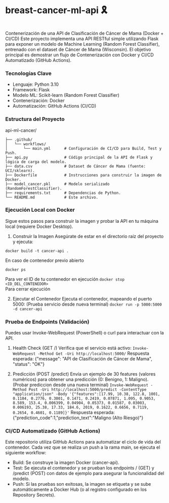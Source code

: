 # **breast-cancer-ml-api 🎗️**
\
Contenerización de una API de Clasificación de Cáncer de Mama (Docker + CI/CD)
Este proyecto implementa una API RESTful simple utilizando Flask para exponer un modelo de Machine Learning (Random Forest Classifier), entrenado con el dataset de Cáncer de Mama (Wisconsin). El objetivo principal es demostrar un flujo de Contenerización con Docker y CI/CD Automatizado (GitHub Actions).

### Tecnologías Clave
- Lenguaje: Python 3.10
- Framework: Flask
- Modelo ML: Scikit-learn (Random Forest Classifier)
- Contenerización: Docker
- Automatización: GitHub Actions (CI/CD)

### Estructura del Proyecto
api-ml-cancer/
```
├── .github/
│   └── workflows/
│       └── main.yml      # Configuración de CI/CD para Build, Test y Push.
├── api.py                # Código principal de la API de Flask y lógica de carga del modelo.
├── data.csv              # Dataset de Cáncer de Mama (fuente: UCI/sklearn).
├── Dockerfile            # Instrucciones para construir la imagen de Docker.
├── model_cancer.pkl      # Modelo serializado (RandomForestClassifier).
├── requirements.txt      # Dependencias de Python.
└── README.md             # Este archivo.
```

### Ejecución Local con Docker
Sigue estos pasos para construir la imagen y probar la API en tu máquina local (requiere Docker Desktop).

1. Construir la Imagen
Asegúrate de estar en el directorio raíz del proyecto y ejecuta:
```
docker build -t cancer-api .
```

En caso de contenedor previo abierto 
```
docker ps
```
Para ver el ID de tu contenedor en ejecución
`docker stop <ID_DEL_CONTENEDOR>`\
Para cerrar ejecución 

2. Ejecutar el Contenedor
Ejecuta el contenedor, mapeando el puerto 5000:
(Prueba servicio desde nueva terminal)
`docker run -p 5000:5000 -d cancer-api`

### Prueba de Endpoints (Validación)
Puedes usar Invoke-WebRequest (PowerShell) o curl para interactuar con la API.

1. Health Check (GET /)
Verifica que el servicio está activo:
`Invoke-WebRequest -Method Get -Uri http://localhost:5000/`
Respuesta esperada: {"message": "API de Clasificación de Cáncer de Mama", "status": "OK"}

5. Predicción (POST /predict)
Envía un ejemplo de 30 features (valores numéricos) para obtener una predicción (0: Benigno, 1: Maligno).
(Probar prediccion desde una nueva terminal)
`Invoke-WebRequest -Method Post -Uri http://localhost:5000/predict -ContentType "application/json" -Body '{"features":[17.99, 10.38, 122.8, 1001, 0.1184, 0.2776, 0.3001, 0.1471, 0.2419, 0.07871, 1.095, 0.9053, 8.589, 153.4, 0.006399, 0.04904, 0.05373, 0.01587, 0.03003, 0.006193, 25.38, 17.33, 184.6, 2019, 0.1622, 0.6656, 0.7119, 0.2654, 0.4601, 0.1189]}'`
Respuesta esperada: {"prediction_code":1,"prediction_text":"Maligno (Alto Riesgo)"}

### CI/CD Automatizado (GitHub Actions)
Este repositorio utiliza GitHub Actions para automatizar el ciclo de vida del contenedor. Cada vez que se realiza un push a la rama main, se ejecuta el siguiente workflow:

- Build: Se construye la imagen Docker (cancer-api).
- Test: Se ejecuta el contenedor y se prueban los endpoints / (GET) y /predict (POST) con datos de ejemplo para asegurar la funcionalidad del modelo.
- Push: Si las pruebas son exitosas, la imagen se etiqueta y se sube automáticamente a Docker Hub (o al registro configurado en los Repository Secrets).
